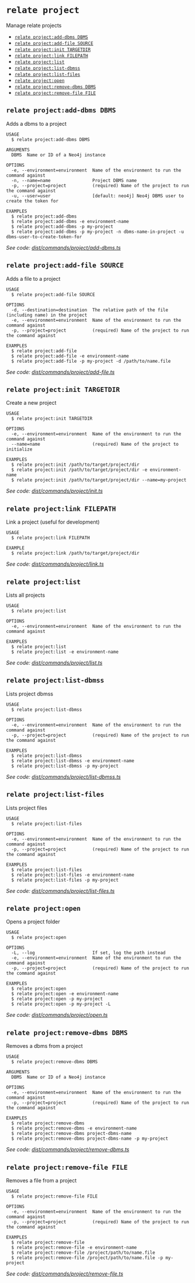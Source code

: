 `relate project`
================

Manage relate projects

* [`relate project:add-dbms DBMS`](#relate-projectadd-dbms-dbms)
* [`relate project:add-file SOURCE`](#relate-projectadd-file-source)
* [`relate project:init TARGETDIR`](#relate-projectinit-targetdir)
* [`relate project:link FILEPATH`](#relate-projectlink-filepath)
* [`relate project:list`](#relate-projectlist)
* [`relate project:list-dbmss`](#relate-projectlist-dbmss)
* [`relate project:list-files`](#relate-projectlist-files)
* [`relate project:open`](#relate-projectopen)
* [`relate project:remove-dbms DBMS`](#relate-projectremove-dbms-dbms)
* [`relate project:remove-file FILE`](#relate-projectremove-file-file)

## `relate project:add-dbms DBMS`

Adds a dbms to a project

```
USAGE
  $ relate project:add-dbms DBMS

ARGUMENTS
  DBMS  Name or ID of a Neo4j instance

OPTIONS
  -e, --environment=environment  Name of the environment to run the command against
  -n, --name=name                Project DBMS name
  -p, --project=project          (required) Name of the project to run the command against
  -u, --user=user                [default: neo4j] Neo4j DBMS user to create the token for

EXAMPLES
  $ relate project:add-dbms
  $ relate project:add-dbms -e environment-name
  $ relate project:add-dbms -p my-project
  $ relate project:add-dbms -p my-project -n dbms-name-in-project -u dbms-user-to-create-token-for
```

_See code: [dist/commands/project/add-dbms.ts](https://github.com/neo-technology/relate/blob/v1.0.2-alpha.8/dist/commands/project/add-dbms.ts)_

## `relate project:add-file SOURCE`

Adds a file to a project

```
USAGE
  $ relate project:add-file SOURCE

OPTIONS
  -d, --destination=destination  The relative path of the file (including name) in the project
  -e, --environment=environment  Name of the environment to run the command against
  -p, --project=project          (required) Name of the project to run the command against

EXAMPLES
  $ relate project:add-file
  $ relate project:add-file -e environment-name
  $ relate project:add-file -p my-project -d /path/to/name.file
```

_See code: [dist/commands/project/add-file.ts](https://github.com/neo-technology/relate/blob/v1.0.2-alpha.8/dist/commands/project/add-file.ts)_

## `relate project:init TARGETDIR`

Create a new project

```
USAGE
  $ relate project:init TARGETDIR

OPTIONS
  -e, --environment=environment  Name of the environment to run the command against
  --name=name                    (required) Name of the project to initialize

EXAMPLES
  $ relate project:init /path/to/target/project/dir
  $ relate project:init /path/to/target/project/dir -e environment-name
  $ relate project:init /path/to/target/project/dir --name=my-project
```

_See code: [dist/commands/project/init.ts](https://github.com/neo-technology/relate/blob/v1.0.2-alpha.8/dist/commands/project/init.ts)_

## `relate project:link FILEPATH`

Link a project (useful for development)

```
USAGE
  $ relate project:link FILEPATH

EXAMPLE
  $ relate project:link /path/to/target/project/dir
```

_See code: [dist/commands/project/link.ts](https://github.com/neo-technology/relate/blob/v1.0.2-alpha.8/dist/commands/project/link.ts)_

## `relate project:list`

Lists all projects

```
USAGE
  $ relate project:list

OPTIONS
  -e, --environment=environment  Name of the environment to run the command against

EXAMPLES
  $ relate project:list
  $ relate project:list -e environment-name
```

_See code: [dist/commands/project/list.ts](https://github.com/neo-technology/relate/blob/v1.0.2-alpha.8/dist/commands/project/list.ts)_

## `relate project:list-dbmss`

Lists project dbmss

```
USAGE
  $ relate project:list-dbmss

OPTIONS
  -e, --environment=environment  Name of the environment to run the command against
  -p, --project=project          (required) Name of the project to run the command against

EXAMPLES
  $ relate project:list-dbmss
  $ relate project:list-dbmss -e environment-name
  $ relate project:list-dbmss -p my-project
```

_See code: [dist/commands/project/list-dbmss.ts](https://github.com/neo-technology/relate/blob/v1.0.2-alpha.8/dist/commands/project/list-dbmss.ts)_

## `relate project:list-files`

Lists project files

```
USAGE
  $ relate project:list-files

OPTIONS
  -e, --environment=environment  Name of the environment to run the command against
  -p, --project=project          (required) Name of the project to run the command against

EXAMPLES
  $ relate project:list-files
  $ relate project:list-files -e environment-name
  $ relate project:list-files -p my-project
```

_See code: [dist/commands/project/list-files.ts](https://github.com/neo-technology/relate/blob/v1.0.2-alpha.8/dist/commands/project/list-files.ts)_

## `relate project:open`

Opens a project folder

```
USAGE
  $ relate project:open

OPTIONS
  -L, --log                      If set, log the path instead
  -e, --environment=environment  Name of the environment to run the command against
  -p, --project=project          (required) Name of the project to run the command against

EXAMPLES
  $ relate project:open
  $ relate project:open -e environment-name
  $ relate project:open -p my-project
  $ relate project:open -p my-project -L
```

_See code: [dist/commands/project/open.ts](https://github.com/neo-technology/relate/blob/v1.0.2-alpha.8/dist/commands/project/open.ts)_

## `relate project:remove-dbms DBMS`

Removes a dbms from a project

```
USAGE
  $ relate project:remove-dbms DBMS

ARGUMENTS
  DBMS  Name or ID of a Neo4j instance

OPTIONS
  -e, --environment=environment  Name of the environment to run the command against
  -p, --project=project          (required) Name of the project to run the command against

EXAMPLES
  $ relate project:remove-dbms
  $ relate project:remove-dbms -e environment-name
  $ relate project:remove-dbms project-dbms-name
  $ relate project:remove-dbms project-dbms-name -p my-project
```

_See code: [dist/commands/project/remove-dbms.ts](https://github.com/neo-technology/relate/blob/v1.0.2-alpha.8/dist/commands/project/remove-dbms.ts)_

## `relate project:remove-file FILE`

Removes a file from a project

```
USAGE
  $ relate project:remove-file FILE

OPTIONS
  -e, --environment=environment  Name of the environment to run the command against
  -p, --project=project          (required) Name of the project to run the command against

EXAMPLES
  $ relate project:remove-file
  $ relate project:remove-file -e environment-name
  $ relate project:remove-file /project/path/to/name.file
  $ relate project:remove-file /project/path/to/name.file -p my-project
```

_See code: [dist/commands/project/remove-file.ts](https://github.com/neo-technology/relate/blob/v1.0.2-alpha.8/dist/commands/project/remove-file.ts)_

